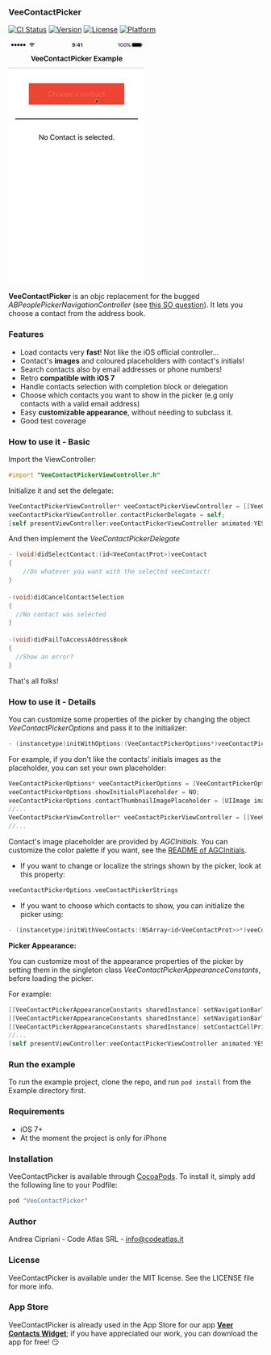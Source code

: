 ### VeeContactPicker

[![CI Status](http://img.shields.io/travis/CodeAtlas/VeeContactPicker.svg?style=flat)](https://travis-ci.org/CodeAtlas/VeeContactPicker)
[![Version](https://img.shields.io/cocoapods/v/VeeContactPicker.svg?style=flat)](http://cocoapods.org/pods/VeeContactPicker)
[![License](https://img.shields.io/cocoapods/l/VeeContactPicker.svg?style=flat)](http://cocoapods.org/pods/VeeContactPicker)
[![Platform](https://img.shields.io/cocoapods/p/VeeContactPicker.svg?style=flat)](http://cocoapods.org/pods/VeeContactPicker)

![VeeContactPicker Example](Screenshots/VeeContactPicker.gif)

**VeeContactPicker** is an objc replacement for the bugged *ABPeoplePickerNavigationController* (see [this SO question](http://stackoverflow.com/questions/30372190/is-abpeoplepickernavigationcontroller-slow)). It lets you choose a contact from the address book.

### Features

- Load contacts very **fast**! Not like the iOS official controller...
- Contact's **images** and coloured placeholders with contact's initials!
- Search contacts also by email addresses or phone numbers!
- Retro **compatible with iOS 7**
- Handle contacts selection with completion block or delegation
- Choose which contacts you want to show in the picker (e.g only contacts with a valid email address)
- Easy **customizable appearance**, without needing to subclass it.
- Good test coverage

### How to use it - Basic

Import the ViewController:

```objective-c
#import "VeeContactPickerViewController.h"
```

Initialize it and set the delegate:

```objective-c
VeeContactPickerViewController* veeContactPickerViewController = [[VeeContactPickerViewController alloc] initWithDefaultConfiguration];
veeContactPickerViewController.contactPickerDelegate = self;
[self presentViewController:veeContactPickerViewController animated:YES completion:nil];
```

And then implement the *VeeContactPickerDelegate*

```objective-c
- (void)didSelectContact:(id<VeeContactProt>)veeContact
{
    //Do whatever you want with the selected veeContact!
}

-(void)didCancelContactSelection
{
  //No contact was selected
}

-(void)didFailToAccessAddressBook
{
  //Show an error?
}
```
That's all folks!

### How to use it - Details

You can customize some properties of the picker by changing the object *VeeContactPickerOptions* and pass it to the initializer:

```objective-c
- (instancetype)initWithOptions:(VeeContactPickerOptions*)veeContactPickerOptions;
```

For example, if you don't like the contacts' initials images as the placeholder, you can set your own placeholder:

```objective-c
VeeContactPickerOptions* veeContactPickerOptions = [VeeContactPickerOptions alloc] initWithDefaultOptions];
veeContactPickerOptions.showInitialsPlaceholder = NO;
veeContactPickerOptions.contactThumbnailImagePlaceholder = [UIImage imageNamed:@"your_placeholder"];
//...
VeeContactPickerViewController* veeContactPickerViewController = [[VeeContactPickerViewController alloc] initWithOptions:veeContactPickerOptions];
//...
```
Contact's image placeholder are provided by *AGCInitials*. You can customize the color palette if you want, see the [README of AGCInitials](https://github.com/andreacipriani/UIImageView-AGCInitials/blob/master/README.md).

- If you want to change or localize the strings shown by the picker, look at this property:

```objective-c
veeContactPickerOptions.veeContactPickerStrings
```

<!--
- NSArray<NSString*>* sectionIdentifiers; //Contacts section identifiers, default are [[[UILocalizedIndexedCollation currentCollation] sectionIndexTitles]
@property (nonatomic, copy) NSString* sectionIdentifierWildcard; //Section identifier for contacts that don't fit in a section, default is '#' as in the iOS address book
-->

- If you want to choose which contacts to show, you can initialize the picker using:

```objective-c
- (instancetype)initWithVeeContacts:(NSArray<id<VeeContactProt>>*)veeContacts;
```

**Picker Appearance:**

You can customize most of the appearance properties of the picker by setting them in the singleton class *VeeContactPickerAppearanceConstants*, before loading the picker.

For example:

```objective-c
[[VeeContactPickerAppearanceConstants sharedInstance] setNavigationBarTintColor:[UIColor purpleColor]];
[[VeeContactPickerAppearanceConstants sharedInstance] setNavigationBarTranslucent:NO];
[[VeeContactPickerAppearanceConstants sharedInstance] setContactCellPrimaryLabelFont:[UIFont yourFont]];
//...
[self presentViewController:veeContactPickerViewController animated:YES completion:nil];

```

### Run the example

To run the example project, clone the repo, and run `pod install` from the Example directory first.

### Requirements

- iOS 7+
- At the moment the project is only for iPhone

### Installation

VeeContactPicker is available through [CocoaPods](http://cocoapods.org). To install
it, simply add the following line to your Podfile:

```ruby
pod "VeeContactPicker"
```

### Author

Andrea Cipriani - Code Atlas SRL - info@codeatlas.it

### License

VeeContactPicker is available under the MIT license. See the LICENSE file for more info.

### App Store
VeeContactPicker is already used in the App Store for our app [**Veer Contacts Widget**](https://itunes.apple.com/app/id1024064196); if you have appreciated our work, you can download the app for free! 😏
